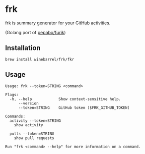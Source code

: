 # frk

frk is summary generator for your GitHub activities.

(Golang port of [pepabo/furik](https://github.com/pepabo/furik))

## Installation

```
brew install winebarrel/frk/fkr
```

## Usage

```
Usage: frk --token=STRING <command>

Flags:
  -h, --help            Show context-sensitive help.
      --version
      --token=STRING    GitHub token ($FRK_GITHUB_TOKEN)

Commands:
  activity --token=STRING
    show activity

  pulls --token=STRING
    show pull requests

Run "frk <command> --help" for more information on a command.
```

